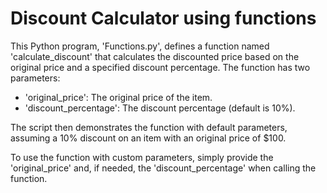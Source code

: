 # Discount Calculator using functions

This Python program, 'Functions.py', defines a function named 'calculate_discount' that calculates the discounted price based on the original price and a specified discount percentage. The function has two parameters:

- 'original_price': The original price of the item.
- 'discount_percentage': The discount percentage (default is 10%).

The script then demonstrates the function with default parameters, assuming a 10% discount on an item with an original price of $100.

To use the function with custom parameters, simply provide the 'original_price' and, if needed, the 'discount_percentage' when calling the function.
